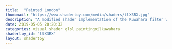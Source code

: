 ```yaml
---
title:  "Painted London"
thumbnail: "https://www.shadertoy.com/media/shaders/tlX3RX.jpg"
description: "A modified shader implementation of the Kuwahara filter with some subtle motion."
date: 2019-05-05 20:20:32
categories: visual shader glsl paintingoilkuwahara
shadertoy_id: "tlX3RX" 
layout: shadertoy
---
```

